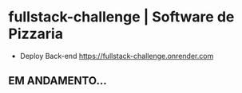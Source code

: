# fullstack-challenge | Software de Pizzaria 

* Deploy Back-end 
https://fullstack-challenge.onrender.com

## EM ANDAMENTO...
